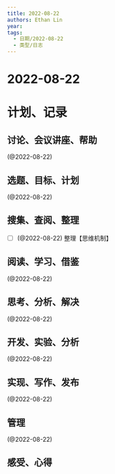 ```yaml
---
title: 2022-08-22
authors: Ethan Lin
year:
tags:
  - 日期/2022-08-22 
  - 类型/日志 
---
```



# 2022-08-22






# 计划、记录

## 讨论、会议讲座、帮助

(@2022-08-22) 



## 选题、目标、计划

(@2022-08-22) 



## 搜集、查阅、整理

- [ ] (@2022-08-22) 整理【思维机制】



## 阅读、学习、借鉴

(@2022-08-22) 



## 思考、分析、解决

(@2022-08-22) 



## 开发、实验、分析

(@2022-08-22) 



## 实现、写作、发布

(@2022-08-22) 





## 管理

(@2022-08-22) 



## 感受、心得



